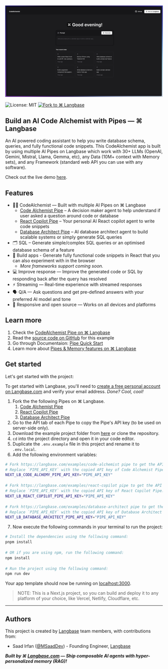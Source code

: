 ![CodeAlchemist by ⌘ Langbase][cover]

![License: MIT][mit] [![Fork to ⌘ Langbase][fork]][codealchemist]

## Build an AI Code Alchemist with Pipes — ⌘ Langbase

An AI powered coding assistant to help you write database schema, queries, and fully functional code snippets. This CodeAlchemist app is built by using multiple AI Pipes on Langbase which work with 30+ LLMs (OpenAI, Gemini, Mistral, Llama, Gemma, etc), any Data (10M+ context with Memory sets), and any Framework (standard web API you can use with any software).

Check out the live demo [here][demo].

## Features

- 👨‍💻 CodeAlchemist — Built with multiple AI Pipes on ⌘ Langbase
  - [Code Alchemist Pipe][codealchemist] – A decision maker agent to help understand if user asked a question around code or database
  - [React Copilot Pipe][reactcopilot] – Your personal AI React copilot agent to write code snippets
  - [Database Architect Pipe][databasearchitect] – AI database architect agent to build scalable systems or simply generate SQL queries
- 🗂️ SQL – Generate simple/complex SQL queries or an optimised database schema of a feature
- 🚀 Build apps - Generate fully functional code snippets in React that you can also experiment with in the browser
  - *More frameworks support coming soon.*
- 💻 Improve response — Improve the generated code or SQL by responding back after the query has resolved
- ⚡️ Streaming — Real-time experience with streamed responses
- 🗣️ Q/A — Ask questions and get pre-defined answers with your preferred AI model and tone
- 🔋 Responsive and open source — Works on all devices and platforms

## Learn more

1. Check the [CodeAlchemist Pipe on ⌘ Langbase][codealchemist]
2. Read the [source code on GitHub][gh] for this example
3. Go through Documentaion: [Pipe Quick Start][qs]
4. Learn more about [Pipes & Memory features on ⌘ Langbase][docs]

## Get started

Let's get started with the project:

To get started with Langbase, you'll need to [create a free personal account on Langbase.com][signup] and verify your email address. _Done? Cool, cool!_

1. Fork the the following Pipes on ⌘ Langbase.
   1. [Code Alchemist Pipe][codealchemist]
   2. [React Copilot Pipe][reactcopilot]
   3. [Database Architect Pipe][databasearchitect]
2. Go to the API tab of each Pipe to copy the Pipe's API key (to be used on server-side only).
3. Download the example project folder from [here][download] or clone the repository.
4. `cd` into the project directory and open it in your code editor.
5. Duplicate the `.env.example` file in this project and rename it to `.env.local`.
6. Add the following environment variables:

```sh
# Fork https://langbase.com/examples/code-alchemist pipe to get the API key
# Replace `PIPE_API_KEY` with the copied API key of Code Alchemist Pipe.
NEXT_LB_CODE_ALCHEMY_PIPE_API_KEY="PIPE_API_KEY"

# Fork https://langbase.com/examples/react-copilot pipe to get the API key
# Replace `PIPE_API_KEY` with the copied API key of React Copilot Pipe.
NEXT_LB_REACT_COPILOT_PIPE_API_KEY="PIPE_API_KEY"

# Fork https://langbase.com/examples/database-architect pipe to get the API key
# Replace `PIPE_API_KEY` with the copied API key of Database Architect Pipe.
NEXT_LB_DATABASE_ARCHITECT_PIPE_API_KEY="PIPE_API_KEY"
```

7. Now execute the following commands in your terminal to run the project:

```sh
# Install the dependencies using the following command:
pnpm install

# OR if you are using npm, run the following command:
npm install

# Run the project using the following command:
npm run dev
```

Your app template should now be running on [localhost:3000][local].

> NOTE:
> This is a Next.js project, so you can build and deploy it to any platform of your choice, like Vercel, Netlify, Cloudflare, etc.

---

## Authors

This project is created by [Langbase][lb] team members, with contributions from:

- Saad Irfan ([@MSaadDev][xsi]) - Founding Engineer, [Langbase][lb]

**_Built by ⌘ [Langbase.com][lb] — Ship composable AI agents with hyper-personalized memory (RAG)!_**


[demo]: https://code-alchemist.langbase.dev
[lb]: https://langbase.com
[codealchemist]: https://langbase.com/examples/code-alchemist
[reactcopilot]: https://langbase.com/examples/react-copilot
[databasearchitect]: https://langbase.com/examples/database-architect
[gh]: https://github.com/LangbaseInc/langbase-examples/tree/main/examples/code-alchemist
[cover]:https://raw.githubusercontent.com/LangbaseInc/docs-images/main/examples/code-alchemist/code-alchemist-langbase.jpg
[download]:https://download-directory.github.io/?url=https://github.com/LangbaseInc/langbase-examples/tree/main/examples/code-alchemist
[signup]: https://langbase.fyi/io
[qs]:https://langbase.com/docs/pipe/quickstart
[docs]:https://langbase.com/docs
[xsi]:https://x.com/MSaaddev
[local]:http://localhost:3000
[mit]: https://img.shields.io/badge/license-MIT-blue.svg?style=for-the-badge&color=%23000000
[fork]: https://img.shields.io/badge/FORK%20ON-%E2%8C%98%20Langbase-000000.svg?style=for-the-badge&logo=%E2%8C%98%20Langbase&logoColor=000000
